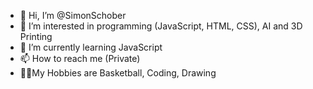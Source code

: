 - 👋 Hi, I’m @SimonSchober
- 👀 I’m interested in programming (JavaScript, HTML, CSS), AI and 3D Printing
- 🌱 I’m currently learning JavaScript
- 📫 How to reach me (Private)
- 🏃‍♂️My Hobbies are Basketball, Coding, Drawing
